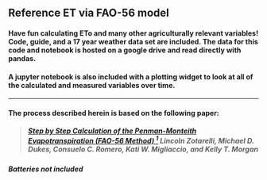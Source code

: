 ## Reference ET via FAO-56 model

#### Have fun calculating ETo and many other agriculturally relevant variables! Code, guide, and a 17 year weather data set are included. The data for this code and notebook is hosted on a google drive and read directly with pandas.

#### A jupyter notebook is also included with a plotting widget to look at all of the calculated and measured variables over time.

____

#### The process described herein is based on the following paper:

>#####   <a href="https://drive.google.com/file/d/1EVjUARYY0g5o0ioVy70yANynh8DAQ4ir/view?usp=sharing">Step by Step Calculation of the Penman-Monteith Evapotranspiration (FAO-56 Method) <sup>1</sup></a> Lincoln Zotarelli, Michael D. Dukes, Consuelo C. Romero, Kati W. Migliaccio, and Kelly T. Morgan

##### Batteries not included
